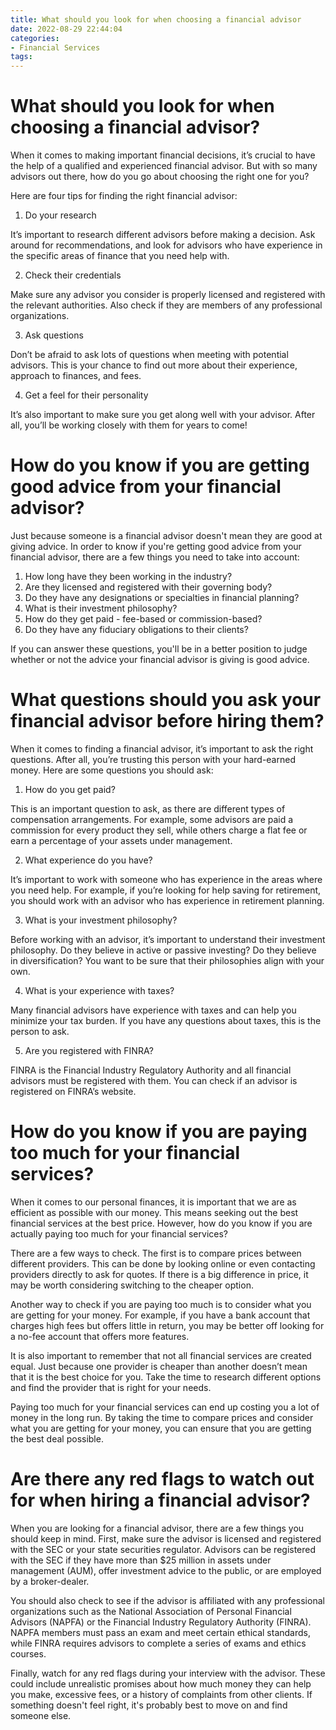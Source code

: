 ```yaml
---
title: What should you look for when choosing a financial advisor
date: 2022-08-29 22:44:04
categories:
- Financial Services
tags:
---
```



#  What should you look for when choosing a financial advisor?

When it comes to making important financial decisions, it’s crucial to have the help of a qualified and experienced financial advisor. But with so many advisors out there, how do you go about choosing the right one for you?

Here are four tips for finding the right financial advisor:

1. Do your research

It’s important to research different advisors before making a decision. Ask around for recommendations, and look for advisors who have experience in the specific areas of finance that you need help with.

2. Check their credentials

Make sure any advisor you consider is properly licensed and registered with the relevant authorities. Also check if they are members of any professional organizations.

3. Ask questions

Don’t be afraid to ask lots of questions when meeting with potential advisors. This is your chance to find out more about their experience, approach to finances, and fees.

4. Get a feel for their personality

It’s also important to make sure you get along well with your advisor. After all, you’ll be working closely with them for years to come!

#  How do you know if you are getting good advice from your financial advisor?

Just because someone is a financial advisor doesn't mean they are good at giving advice. In order to know if you're getting good advice from your financial advisor, there are a few things you need to take into account:

1. How long have they been working in the industry? 
2. Are they licensed and registered with their governing body? 
3. Do they have any designations or specialties in financial planning? 
4. What is their investment philosophy? 
5. How do they get paid - fee-based or commission-based? 
6. Do they have any fiduciary obligations to their clients?

If you can answer these questions, you'll be in a better position to judge whether or not the advice your financial advisor is giving is good advice.

#  What questions should you ask your financial advisor before hiring them?

When it comes to finding a financial advisor, it’s important to ask the right questions. After all, you’re trusting this person with your hard-earned money. Here are some questions you should ask:

1. How do you get paid?

This is an important question to ask, as there are different types of compensation arrangements. For example, some advisors are paid a commission for every product they sell, while others charge a flat fee or earn a percentage of your assets under management.

2. What experience do you have?

It’s important to work with someone who has experience in the areas where you need help. For example, if you’re looking for help saving for retirement, you should work with an advisor who has experience in retirement planning.

3. What is your investment philosophy?

Before working with an advisor, it’s important to understand their investment philosophy. Do they believe in active or passive investing? Do they believe in diversification? You want to be sure that their philosophies align with your own.

4. What is your experience with taxes?

Many financial advisors have experience with taxes and can help you minimize your tax burden. If you have any questions about taxes, this is the person to ask.

5. Are you registered with FINRA?

FINRA is the Financial Industry Regulatory Authority and all financial advisors must be registered with them. You can check if an advisor is registered on FINRA’s website.

#  How do you know if you are paying too much for your financial services?

When it comes to our personal finances, it is important that we are as efficient as possible with our money. This means seeking out the best financial services at the best price. However, how do you know if you are actually paying too much for your financial services?

There are a few ways to check. The first is to compare prices between different providers. This can be done by looking online or even contacting providers directly to ask for quotes. If there is a big difference in price, it may be worth considering switching to the cheaper option.

Another way to check if you are paying too much is to consider what you are getting for your money. For example, if you have a bank account that charges high fees but offers little in return, you may be better off looking for a no-fee account that offers more features.

It is also important to remember that not all financial services are created equal. Just because one provider is cheaper than another doesn’t mean that it is the best choice for you. Take the time to research different options and find the provider that is right for your needs.

Paying too much for your financial services can end up costing you a lot of money in the long run. By taking the time to compare prices and consider what you are getting for your money, you can ensure that you are getting the best deal possible.

#  Are there any red flags to watch out for when hiring a financial advisor?

When you are looking for a financial advisor, there are a few things you should keep in mind. First, make sure the advisor is licensed and registered with the SEC or your state securities regulator. Advisors can be registered with the SEC if they have more than $25 million in assets under management (AUM), offer investment advice to the public, or are employed by a broker-dealer.

You should also check to see if the advisor is affiliated with any professional organizations such as the National Association of Personal Financial Advisors (NAPFA) or the Financial Industry Regulatory Authority (FINRA). NAPFA members must pass an exam and meet certain ethical standards, while FINRA requires advisors to complete a series of exams and ethics courses.

Finally, watch for any red flags during your interview with the advisor. These could include unrealistic promises about how much money they can help you make, excessive fees, or a history of complaints from other clients. If something doesn't feel right, it's probably best to move on and find someone else.